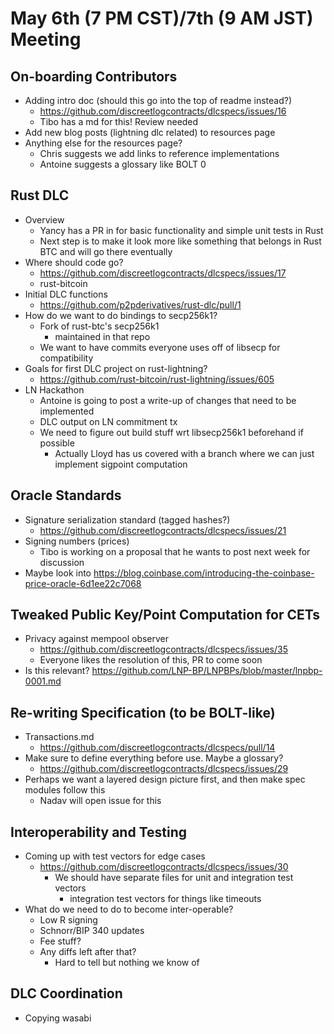# May 6th (7 PM CST)/7th (9 AM JST) Meeting

## On-boarding Contributors

* Adding intro doc (should this go into the top of readme instead?)
  * https://github.com/discreetlogcontracts/dlcspecs/issues/16
  * Tibo has a md for this! Review needed
* Add new blog posts (lightning dlc related) to resources page
* Anything else for the resources page?
  * Chris suggests we add links to reference implementations
  * Antoine suggests a glossary like BOLT 0

## Rust DLC

* Overview
  * Yancy has a PR in for basic functionality and simple unit tests in Rust
  * Next step is to make it look more like something that belongs in Rust BTC and will go there eventually
* Where should code go?
  * https://github.com/discreetlogcontracts/dlcspecs/issues/17
  * rust-bitcoin
* Initial DLC functions
  * https://github.com/p2pderivatives/rust-dlc/pull/1
* How do we want to do bindings to secp256k1?
  * Fork of rust-btc's secp256k1
    * maintained in that repo
  * We want to have commits everyone uses off of libsecp for compatibility
* Goals for first DLC project on rust-lightning?
  * https://github.com/rust-bitcoin/rust-lightning/issues/605
* LN Hackathon
  * Antoine is going to post a write-up of changes that need to be implemented
  * DLC output on LN commitment tx
  * We need to figure out build stuff wrt libsecp256k1 beforehand if possible
    * Actually Lloyd has us covered with a branch where we can just implement sigpoint computation

## Oracle Standards

* Signature serialization standard (tagged hashes?)
  * https://github.com/discreetlogcontracts/dlcspecs/issues/21
* Signing numbers (prices)
  * Tibo is working on a proposal that he wants to post next week for discussion
* Maybe look into https://blog.coinbase.com/introducing-the-coinbase-price-oracle-6d1ee22c7068

## Tweaked Public Key/Point Computation for CETs

* Privacy against mempool observer
  * https://github.com/discreetlogcontracts/dlcspecs/issues/35
  * Everyone likes the resolution of this, PR to come soon
* Is this relevant? https://github.com/LNP-BP/LNPBPs/blob/master/lnpbp-0001.md

## Re-writing Specification (to be BOLT-like)

* Transactions.md
  * https://github.com/discreetlogcontracts/dlcspecs/pull/14
* Make sure to define everything before use. Maybe a glossary?
  * https://github.com/discreetlogcontracts/dlcspecs/issues/29
* Perhaps we want a layered design picture first, and then make spec modules follow this
  * Nadav will open issue for this

## Interoperability and Testing

* Coming up with test vectors for edge cases
  * https://github.com/discreetlogcontracts/dlcspecs/issues/30
    * We should have separate files for unit and integration test vectors
      * integration test vectors for things like timeouts
* What do we need to do to become inter-operable?
  * Low R signing
  * Schnorr/BIP 340 updates
  * Fee stuff?
  * Any diffs left after that?
    * Hard to tell but nothing we know of

## DLC Coordination

* Copying wasabi